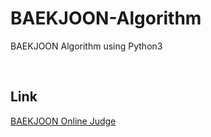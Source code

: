 # BAEKJOON-Algorithm
BAEKJOON Algorithm using Python3

<br>

## Link
[BAEKJOON Online Judge](https://www.acmicpc.net/)
